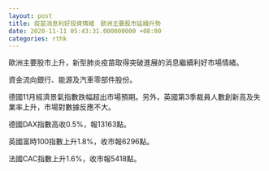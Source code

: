 ```yaml
---
layout: post
title: 疫苗消息利好投資情緒　歐洲主要股市延續升勢
date: 2020-11-11 05:43:31.000000000 +08:00
categories: rthk
---
```


歐洲主要股市上升，新型肺炎疫苗取得突破進展的消息繼續利好市場情緒。

資金流向銀行、能源及汽車零部件股份。

德國11月經濟景氣指數跌幅超出市場預期。另外，英國第3季裁員人數創新高及失業率上升，市場對數據反應不大。

德國DAX指數高收0.5%，報13163點。

英國富時100指數上升1.8%，收市報6296點。

法國CAC指數上升1.6%，收市報5418點。
